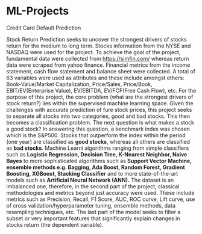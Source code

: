 # ML-Projects
Credit Card Default Prediction 


Stock Return Prediction seeks to uncover the strongest drivers of stocks return for the medium to long term. Stocks information
from the NYSE and NASDAQ were used for the project.
To achieve the goal of the project, fundamental data were collected from https://simfin.com/ whereas return data were scraped
from yahoo finance. 
Financial metrics from the income statement, cash flow statement and balance sheet were collected. A total of 63 variables were used as
attributes and these include amongst others: Book-Value/Market Capitalization, Price/Sales, Price/Book, EBIT/EV(Enterprise Value),
EV/EBITDA, EV/FCF(Free Cash Flow), etc.
For the purpose of this project, the core problem (what are the strongest drivers of stock return?) lies within the supervised 
machine learning space. Given the challenges with accurate prediction of fure stock prices, this project seeks to separate 
all stocks into two categories, good and bad stocks. This then becomes a classification problem. The next question is what makes a stock 
a good stock? In answering this question, a benchmark index was chosen which is the S&P500. Stocks that outperform the index within 
the period (one year) are classified as **good stocks**, whereas all others are classified as **bad stocks**. 
Machine Learni algorithms ranging from simple classifiers such as **Logistic Regression, Decision Tree, K-Nearest Neighbor, Naive Bayes** 
to more sophisticated algorithms such as **Support Vector Machine, ensemble methods e.g. Bagging, Ada Boost, Random Forest, 
Gradient Boosting, XGBoost, Stacking Classifier** and to more state-of-the-art models such as **Artificial Neural Network (ANN).**
The dataset is an imbalanced one, therefore, in the second part of the project, classical methodologies and metrics 
beyond just accuracy were used. These include metrics such as Precision, Recall, F1 Score, AUC, ROC curve, Lift curve, 
use of cross validation/hyperparameter tuning, ensemble methods, data resampling techniques, etc.
The last part of the model seeks to filter a subset or very important features that significantly explain changes in 
stocks return (the dependent variable).
